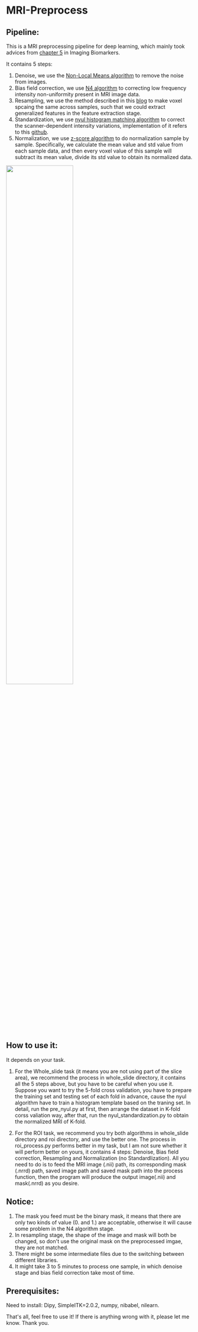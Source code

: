 # MRI-Preprocess

## Pipeline:
This is a MRI preprocessing pipeline for deep learning, which mainly took advices from [chapter 5](https://www.researchgate.net/publication/309640957_MRI_preprocessing) in Imaging Biomarkers.

It contains 5 steps:
1. Denoise, we use the [Non-Local Means algorithm](https://dipy.org/documentation/1.5.0/examples_built/denoise_nlmeans/#example-denoise-nlmeans) to remove the noise from images.
2. Bias field correction, we use [N4 algorithm](https://simpleitk.readthedocs.io/en/master/link_N4BiasFieldCorrection_docs.html) to correcting low frequency intensity non-uniformity present in MRI image data.
3. Resampling, we use the method described in this [blog](https://www.kaggle.com/code/mechaman/resizing-reshaping-and-resampling-nifti-files/notebook) to make voxel spcaing the same across samples, such that we could extract generalized features in the feature extraction stage.
4. Standardization, we use [nyul histogram matching algorithm](https://citeseerx.ist.psu.edu/viewdoc/download?doi=10.1.1.204.102&rep=rep1&type=pdf) to correct the scanner-dependent intensity variations, implementation of it refers to this [github](https://github.com/sergivalverde/MRI_intensity_normalization). 
5. Normalization, we use [z-score algorithm](https://en.wikipedia.org/wiki/Standard_score) to do normalization sample by sample. Specifically, we calculate the mean value and std value from each sample data, and then every voxel value of this sample will subtract its mean value, divide its std value to obtain its normalized data.

<img src="https://user-images.githubusercontent.com/107039598/180920498-d3f6760b-e77a-4e6a-aa89-795a12591d93.png" width="60%" height="60%">



## How to use it: 
It depends on your task.
1. For the Whole_slide task (it means you are not using part of the slice area), we recommend the process in whole_slide directory, it contains all the 5 steps above, but you have to be careful when you use it. Suppose you want to try the 5-fold cross validation, you have to prepare the training set and testing set of each fold in advance, cause the nyul algorithm have to train a histogram template based on the traning set. In detail, run the pre_nyul.py at first, then arrange the dataset in K-fold corss valiation way, after that, run the nyul_standardization.py to obtain the normalized MRI of K-fold.   

1. For the ROI task, we recommend you try both algorithms in whole_slide directory and roi directory, and use the better one. The process in roi_process.py performs better in my task, but I am not sure whether it will perform better on yours, it contains 4 steps: Denoise, Bias field correction, Resampling and Normalization (no Standardlization). All you need to do is to feed the MRI image (.nii) path, its corresponding mask (.nrrd) path, saved image path and saved mask path into the process function, then the program will produce the output image(.nii) and mask(.nrrd) as you desire.

## Notice:
1. The mask you feed must be the binary mask, it means that there are only two kinds of value (0. and 1.) are acceptable, otherwise it will cause some problem in the N4 algorithm stage.
2. In resampling stage, the shape of the image and mask will both be changed, so don't use the original mask on the preprocessed imgae, they are not matched.
3. There might be some intermediate files due to the switching between different libraries.
4. It might take 3 to 5 minutes to process one sample, in which denoise stage and bias field correction take most of time.

## Prerequisites:
Need to install:
Dipy, SimpleITK=2.0.2, numpy, nibabel, nilearn.

That's all, feel free to use it!
If there is anything wrong with it, please let me know.
Thank you.
